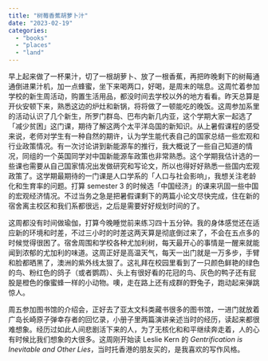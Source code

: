 ```yaml
---
title: "树莓香蕉胡萝卜汁"
date: "2023-02-19"
categories: 
  - "books"
  - "places"
  - "land"
---
```


早上起来做了一杯果汁，切了一根胡萝卜、放了一根香蕉，再把昨晚剩下的树莓通通倒进果汁机，加一点蜂蜜，坐下来喝两口，好喝，是周末的喘息。这周忙着参加学校的新生周活动，购置生活用品，都没时间去学校以外的地方看看。昨天总算是开伙安顿下来，熟悉这边的炉灶和新锅，将将做了一顿能吃的晚饭。这周参加系里的活动认识了几个新生，所罗门群岛、巴布内新几内亚，这个学期大家一起选了「减少贫困」这门课，期待了解这两个太平洋岛国的新知识。从上暑假课程的感受来说，老师对学生有一种自然的期许，认为学生能代表自己的国家总结一些宏观和行业政策情况。有一次讨论讲到新能源车的推行，我大概说了一些自己知道的情况，同组的一个英国同学对中国新能源车政策也非常熟悉。这个学期我估计选的一些课也需要从自己国家情况出发做研究和写论文，所以也得好好熟悉一些国内宏观政策了。这学期最期待的一门课是人口学系的「人口与社会影响」，我想关注老龄化和生育率的问题。打算 semester 3 的时候选「中国经济」的课来巩固一些中国的宏观经济情况。不过当务之急是把暑假课剩下的两篇小论文尽快完成，住在新的宿舍离主校区和我们系都很远，之后是需要好好规划时间的了。  
  
这周都没有时间做瑜伽，打算今晚睡觉前来练习四十五分钟。我的身体感觉还在适应新的环境和时差，不过三小时的时差这两天算是彻底倒过来了，不会在五点多的时候觉得很困了。宿舍周围和学校各种尤加利树，每天最开心的事情是一醒来就能闻到浓郁的尤加利的味道。这周正好是高温天气，每天一出门就是一万多步，手臂和脸都晒黑了，澳洲的紫外线太狠了。这礼拜在校园里看到了一只颜色鲜艳的绿色的鸟、粉红色的鸽子（或者鹦鹉）、头上有很好看的花冠的鸟、灰色的鸭子还有屁股是橙色的像蜜蜂一样的小动物。噢，走在路上还有成群的野兔子，跑动起来弹跳惊人。  
  
周五参加图书馆的介绍会，正好去了亚太文科类藏书很多的图书馆，一进门就放着广岛长崎原子弹幸存者的回忆录，小册子里两篇演讲亲述当时的经历，读起来都很难想象。经历过如此人间悲剧活下来的人，为了无核化和和平继续奔走着，人的心有时候比我们想象的大很多。这周刚开始读 Leslie Kern 的 _Gentrification is Inevitable and Other Lies_，当时托香港的朋友买的，是我喜欢的写作风格。
